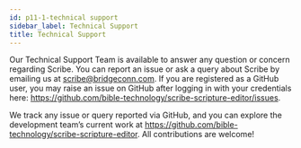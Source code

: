 ```yaml
---
id: p11-1-technical support
sidebar_label: Technical Support
title: Technical Support
---
```

Our Technical Support Team is available to answer any question or concern regarding Scribe. You can report an issue or ask a query about Scribe by emailing us at scribe@bridgeconn.com. If you are registered as a GitHub user, you may raise an issue on GitHub after logging in with your credentials here: https://github.com/bible-technology/scribe-scripture-editor/issues.

We track any issue or query reported via GitHub, and you can explore the development team’s current work at https://github.com/bible-technology/scribe-scripture-editor. All contributions are welcome!
